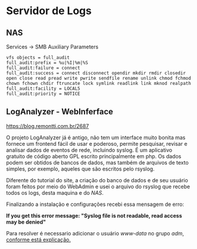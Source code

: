 # Servidor de Logs

## NAS
Services -> SMB 
Auxiliary Parameters
~~~~
vfs objects = full_audit
full_audit:prefix = %u|%I|%m|%S
full_audit:failure = connect
full_audit:success = connect disconnect opendir mkdir rmdir closedir open close read pread write pwrite sendfile rename unlink chmod fchmod chown fchown chdir ftruncate lock symlink readlink link mknod realpath
full_audit:facility = LOCAL5
full_audit:priority = NOTICE
~~~~

## LogAnalyzer - WebInferface
https://blog.remontti.com.br/2687

O projeto LogAnalyzer já é antigo, não tem um interface muito bonita mas fornece um frontend fácil de usar e poderoso, permite pesquisar, revisar e analisar dados de eventos de rede, incluindo syslog. É um aplicativo gratuito de código aberto GPL escrito principalmente em php. Os dados podem ser obtidos de bancos de dados, mas também de arquivos de texto simples, por exemplo, aqueles que são escritos pelo rsyslog.

Diferente do tutorial do site, a criação do banco de dados e de seu usuário foram feitos por meio do WebAdmin e usei o arquivo do rsyslog que recebe todos os logs, desta maquina e do *NAS*.

Finalizando a instalação e configurações recebi essa mensagem de erro:

**If you get this error message: "Syslog file is not readable, read access may be denied"**

Para resolver é necessario adicionar o usuário *www-data* no grupo *adm*, [conforme está explicação.](http://techies-world.com/how-to-install-rsyslog-with-loganalyzer-in-ubuntu/)